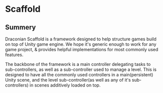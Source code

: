 # Scaffold #

## Summery ##
Draconian Scaffold is a framework designed to help structure games build on top of Unity game engine. We hope it's generic enough to work for any game project, & provides helpful implementations for most commonly used features. 

The backbone of the framework is a main controller delegating tasks to sub-controllers, as well as a sub-controller used to manage a level. This is designed to have all the commonly used controllers in a main(persistent) Unity scene, and the level sub-controller(as well as any of it's sub-controllers) in scenes additively loaded on top. 
